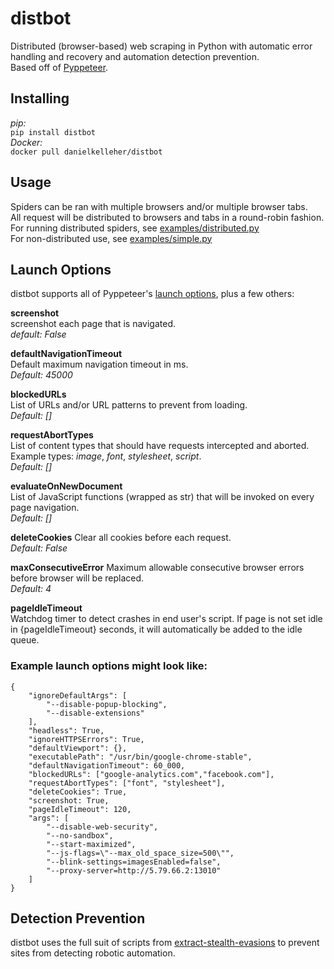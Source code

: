 # distbot   
Distributed (browser-based) web scraping in Python with automatic error handling and recovery and automation detection prevention.   
Based off of [Pyppeteer](https://github.com/pyppeteer/pyppeteer).   

## Installing   
*pip:*   
`pip install distbot`   
*Docker:*   
`docker pull danielkelleher/distbot`   

## Usage   
Spiders can be ran with multiple browsers and/or multiple browser tabs.   
All request will be distributed to browsers and tabs in a round-robin fashion.   
For running distributed spiders, see [examples/distributed.py](./examples/distributed.py)   
For non-distributed use, see [examples/simple.py](./examples/simple.py)   


## Launch Options   
distbot supports all of Pyppeteer's [launch options](https://pyppeteer.github.io/pyppeteer/reference.html#launcher), plus a few others:   

**screenshot**   
screenshot each page that is navigated.   
*default: False*   

**defaultNavigationTimeout**    
Default maximum navigation timeout in ms.   
*Default: 45000*   

**blockedURLs**   
List of URLs and/or URL patterns to prevent from loading.   
*Default: []*   


**requestAbortTypes**   
List of content types that should have requests intercepted and aborted.   
Example types: *image*, *font*, *stylesheet*, *script*.   
*Default: []*   


**evaluateOnNewDocument**   
List of JavaScript functions (wrapped as str) that will be invoked on every page navigation.   
*Default: []*    


**deleteCookies**
Clear all cookies before each request.   
*Default: False*   

**maxConsecutiveError**
Maximum allowable consecutive browser errors before browser will be replaced.   
*Default: 4* 


**pageIdleTimeout**   
Watchdog timer to detect crashes in end user's script. If page is not set idle in {pageIdleTimeout} seconds,
it will automatically be added to the idle queue.   


### Example launch options might look like:   
```
{
    "ignoreDefaultArgs": [
        "--disable-popup-blocking",
        "--disable-extensions"
    ],
    "headless": True,
    "ignoreHTTPSErrors": True,
    "defaultViewport": {},
    "executablePath": "/usr/bin/google-chrome-stable",
    "defaultNavigationTimeout": 60_000,
    "blockedURLs": ["google-analytics.com","facebook.com"],
    "requestAbortTypes": ["font", "stylesheet"],
    "deleteCookies": True,
    "screenshot: True,
    "pageIdleTimeout": 120,
    "args": [
        "--disable-web-security",
        "--no-sandbox",
        "--start-maximized",
        "--js-flags=\"--max_old_space_size=500\"",
        "--blink-settings=imagesEnabled=false",
        "--proxy-server=http://5.79.66.2:13010"
    ]
}
```


## Detection Prevention   
distbot uses the full suit of scripts from [extract-stealth-evasions](https://github.com/berstend/puppeteer-extra/tree/master/packages/extract-stealth-evasions) to prevent sites from detecting robotic automation.   